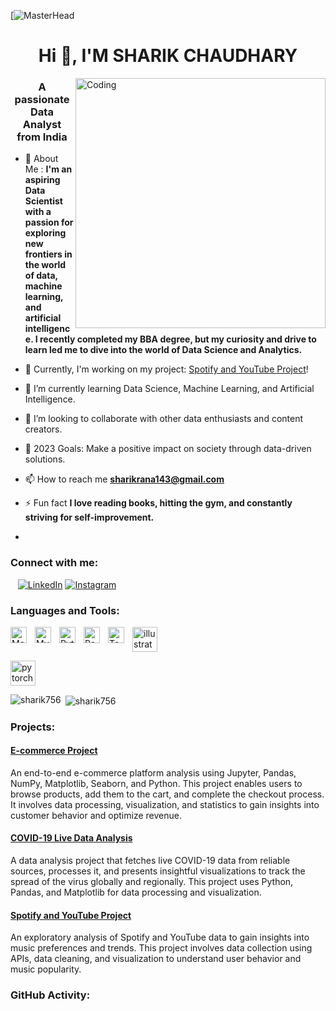 [![MasterHead](https://thumbs.dreamstime.com/b/big-data-science-analysis-business-technology-concept-virtual-screen-big-data-science-analysis-business-technology-concept-145015243.jpg)

<h1 align="center">Hi 👋, I'M SHARIK CHAUDHARY</h1>

<img align="right" alt="Coding" width="400" src="https://t4.ftcdn.net/jpg/03/13/40/45/360_F_313404541_e9YZ3pht6oEEkMXuhxTboqXA2B2ShNnC.jpg">

<h3 align="center">A passionate Data Analyst from India</h3>


- 💬 About Me : **I'm an aspiring Data Scientist with a passion for exploring new frontiers in the world of data, machine learning, and artificial intelligence. I recently completed my BBA degree, but my curiosity and drive to learn led me to dive into the world of Data Science and Analytics.**

- 🔭 Currently, I'm working on my project: [Spotify and YouTube Project](https://github.com/sharik756/Spotify-and-YouTube-Project)!
- 🌱 I’m currently learning Data Science, Machine Learning, and Artificial Intelligence.
- 👯 I’m looking to collaborate with other data enthusiasts and content creators.
- 🥅 2023 Goals: Make a positive impact on society through data-driven solutions.
- 📫 How to reach me **sharikrana143@gmail.com**
- ⚡ Fun fact **I love reading books, hitting the gym, and constantly striving for self-improvement.**
- 
### Connect with me:
&nbsp;&nbsp;
[![LinkedIn](./img/linkedin.svg)](https://linkedin.com/in/sharik-chaudhary-8b2a75269)
[![Instagram](instagram-symbol.png)](https://instagram.com/sharik_rana20?igshid=MzRlODBiNWFlZA==)


<h3 align="left">Languages and Tools:</h3>
<p align="left">
  <a href="https://www.adobe.com/in/products/illustrator.html" target="_blank" rel="noreferrer"> <img src="https://www.vectorlogo.zone/logos/adobe_illustrator/adobe_illustrator-icon.svg" alt="illustrator" width="40" height="40"/> </a>
<img align="left" alt="MongoDB" width="26px" src="https://cdn.jsdelivr.net/gh/devicons/devicon/icons/mongodb/mongodb-original.svg" style="padding-right:10px;" />
<img align="left" alt="MySQL" width="26px" src="https://cdn.jsdelivr.net/gh/devicons/devicon/icons/mysql/mysql-original.svg" style="padding-right:10px;" />
<img align="left" alt="Python" width="26px" src="https://cdn.jsdelivr.net/gh/devicons/devicon/icons/python/python-original.svg" style="padding-right:10px;" />
<img align="left" alt="Pandas" width="26px" src="https://cdn.jsdelivr.net/gh/devicons/devicon/icons/pandas/pandas-original.svg" style="padding-right:10px;" />
<img align="left" alt="TensorFlow" width="26px" src="https://cdn.jsdelivr.net/gh/devicons/devicon/icons/tensorflow/tensorflow-original.svg" style="padding-right:10px;" />

  <a href="https://pytorch.org/" target="_blank" rel="noreferrer"> <img src="https://www.vectorlogo.zone/logos/pytorch/pytorch-icon.svg" alt="pytorch" width="40" height="40"/> </a>
 
<p><img align="left" src="https://github-readme-stats.vercel.app/api/top-langs?username=sharik756&show_icons=true&locale=en&layout=compact" alt="sharik756" /></p>

<p>&nbsp;<img align="center" src="https://github-readme-stats.vercel.app/api?username=sharik756&show_icons=true&locale=en" alt="sharik756" /></p>

### Projects:

#### [E-commerce Project](https://github.com/sharik756/e-commerce-project)
An end-to-end e-commerce platform analysis using Jupyter, Pandas, NumPy, Matplotlib, Seaborn, and Python. This project enables users to browse products, add them to the cart, and complete the checkout process. It involves data processing, visualization, and statistics to gain insights into customer behavior and optimize revenue.

#### [COVID-19 Live Data Analysis](https://github.com/sharik756/COVID-19-Live-Data-Analysis)
A data analysis project that fetches live COVID-19 data from reliable sources, processes it, and presents insightful visualizations to track the spread of the virus globally and regionally. This project uses Python, Pandas, and Matplotlib for data processing and visualization.

#### [Spotify and YouTube Project](https://github.com/sharik756/Spotify-and-YouTube-Project)
An exploratory analysis of Spotify and YouTube data to gain insights into music preferences and trends. This project involves data collection using APIs, data cleaning, and visualization to understand user behavior and music popularity.

### GitHub Activity:

<!--START_SECTION:activity-->
<!--END_SECTION:activity-->
